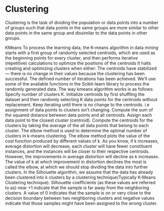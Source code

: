 # Clustering
Clustering is the task of dividing the population or data points into a number of groups such that data points in the same groups are more similar to other data points in the same group and dissimilar to the data points in other groups.

KMeans 
To process the learning data, the K-means algorithm in data mining starts with a first group of randomly selected centroids, which are used as the beginning points for every cluster, and then performs iterative (repetitive) calculations to optimize the positions of the centroids
It halts creating and optimizing clusters when either:
The centroids have stabilized — there is no change in their values because the clustering has been successful.
The defined number of iterations has been achieved.
We’ll use some of the available functions in the Scikit-learn library to process the randomly generated data.
The way kmeans algorithm works is as follows:
Specify number of clusters K.
Initialize centroids by first shuffling the dataset and then randomly selecting K data points for the centroids without replacement.
Keep iterating until there is no change to the centroids. i.e assignment of data points to clusters isn’t changing.
Compute the sum of the squared distance between data points and all centroids.
Assign each data point to the closest cluster (centroid).
Compute the centroids for the clusters by taking the average of the all data points that belong to each cluster.
The elbow method is used to determine the optimal number of clusters in k-means clustering. The elbow method plots the value of the cost function produced by different values of k. As you know, if k increases, average distortion will decrease, each cluster will have fewer constituent instances, and the instances will be closer to their respective centroids. However, the improvements in average distortion will decline as k increases. The value of k at which improvement in distortion declines the most is called the elbow, at which we should stop dividing the data into further clusters.
In the Silhouette algorithm, we assume that the data has already been clustered into k clusters by a clustering technique(Typically K-Means Clustering technique).
Silhouette coefficients (as these values are referred to as) near +1 indicate that the sample is far away from the neighboring clusters. A value of 0 indicates that the sample is on or very close to the decision boundary between two neighboring clusters and negative values indicate that those samples might have been assigned to the wrong cluster.
